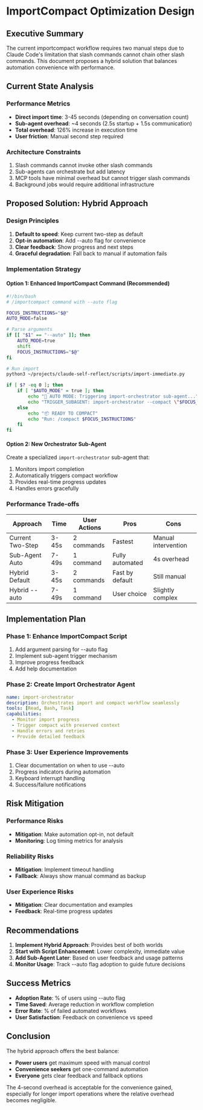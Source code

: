 # ImportCompact Optimization Design

## Executive Summary

The current importcompact workflow requires two manual steps due to Claude Code's limitation that slash commands cannot chain other slash commands. This document proposes a hybrid solution that balances automation convenience with performance.

## Current State Analysis

### Performance Metrics
- **Direct import time**: 3-45 seconds (depending on conversation count)
- **Sub-agent overhead**: ~4 seconds (2.5s startup + 1.5s communication)
- **Total overhead**: 126% increase in execution time
- **User friction**: Manual second step required

### Architecture Constraints
1. Slash commands cannot invoke other slash commands
2. Sub-agents can orchestrate but add latency
3. MCP tools have minimal overhead but cannot trigger slash commands
4. Background jobs would require additional infrastructure

## Proposed Solution: Hybrid Approach

### Design Principles
1. **Default to speed**: Keep current two-step as default
2. **Opt-in automation**: Add --auto flag for convenience
3. **Clear feedback**: Show progress and next steps
4. **Graceful degradation**: Fall back to manual if automation fails

### Implementation Strategy

#### Option 1: Enhanced ImportCompact Command (Recommended)
```bash
#!/bin/bash
# /importcompact command with --auto flag

FOCUS_INSTRUCTIONS="$@"
AUTO_MODE=false

# Parse arguments
if [[ "$1" == "--auto" ]]; then
    AUTO_MODE=true
    shift
    FOCUS_INSTRUCTIONS="$@"
fi

# Run import
python3 ~/projects/claude-self-reflect/scripts/import-immediate.py

if [ $? -eq 0 ]; then
    if [ "$AUTO_MODE" = true ]; then
        echo "🤖 AUTO MODE: Triggering import-orchestrator sub-agent..."
        echo "TRIGGER_SUBAGENT: import-orchestrator --compact \"$FOCUS_INSTRUCTIONS\""
    else
        echo "📦 READY TO COMPACT"
        echo "Run: /compact $FOCUS_INSTRUCTIONS"
    fi
fi
```

#### Option 2: New Orchestrator Sub-Agent
Create a specialized `import-orchestrator` sub-agent that:
1. Monitors import completion
2. Automatically triggers compact workflow
3. Provides real-time progress updates
4. Handles errors gracefully

### Performance Trade-offs

| Approach | Time | User Actions | Pros | Cons |
|----------|------|--------------|------|------|
| Current Two-Step | 3-45s | 2 commands | Fastest | Manual intervention |
| Sub-Agent Auto | 7-49s | 1 command | Fully automated | 4s overhead |
| Hybrid Default | 3-45s | 2 commands | Fast by default | Still manual |
| Hybrid --auto | 7-49s | 1 command | User choice | Slightly complex |

## Implementation Plan

### Phase 1: Enhance ImportCompact Script
1. Add argument parsing for --auto flag
2. Implement sub-agent trigger mechanism
3. Improve progress feedback
4. Add help documentation

### Phase 2: Create Import Orchestrator Agent
```yaml
name: import-orchestrator
description: Orchestrates import and compact workflow seamlessly
tools: [Read, Bash, Task]
capabilities:
  - Monitor import progress
  - Trigger compact with preserved context
  - Handle errors and retries
  - Provide detailed feedback
```

### Phase 3: User Experience Improvements
1. Clear documentation on when to use --auto
2. Progress indicators during automation
3. Keyboard interrupt handling
4. Success/failure notifications

## Risk Mitigation

### Performance Risks
- **Mitigation**: Make automation opt-in, not default
- **Monitoring**: Log timing metrics for analysis

### Reliability Risks
- **Mitigation**: Implement timeout handling
- **Fallback**: Always show manual command as backup

### User Experience Risks
- **Mitigation**: Clear documentation and examples
- **Feedback**: Real-time progress updates

## Recommendations

1. **Implement Hybrid Approach**: Provides best of both worlds
2. **Start with Script Enhancement**: Lower complexity, immediate value
3. **Add Sub-Agent Later**: Based on user feedback and usage patterns
4. **Monitor Usage**: Track --auto flag adoption to guide future decisions

## Success Metrics

- **Adoption Rate**: % of users using --auto flag
- **Time Saved**: Average reduction in workflow completion
- **Error Rate**: % of failed automated workflows
- **User Satisfaction**: Feedback on convenience vs speed

## Conclusion

The hybrid approach offers the best balance:
- **Power users** get maximum speed with manual control
- **Convenience seekers** get one-command automation
- **Everyone** gets clear feedback and fallback options

The 4-second overhead is acceptable for the convenience gained, especially for longer import operations where the relative overhead becomes negligible.